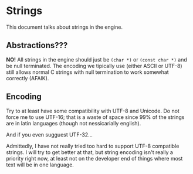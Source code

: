 # Strings

This document talks about strings in the engine.

## Abstractions???

**NO!** All strings in the engine should just be `(char *)` or `(const char *)` and be null terminated. The encoding we tipically use (either ASCII or UTF-8) still allows normal C strings with null termination to work somewhat correctly (AFAIK). 

## Encoding

Try to at least have some compatibility with UTF-8 and Unicode. Do not force me to use UTF-16; that is a waste of space since 99% of the strings are in latin languages (though not nessicarially english). 

And if you even sugguest UTF-32...

Admittedly, I have not really tried too hard to support UTF-8 compatible strings. I will try to get better at that, but string encoding isn't really a priority right now, at least not on the developer end of things where most text will be in one language.
